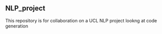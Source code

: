 ## NLP_project

This repository is for collaboration on a UCL NLP project lookng at code generation
